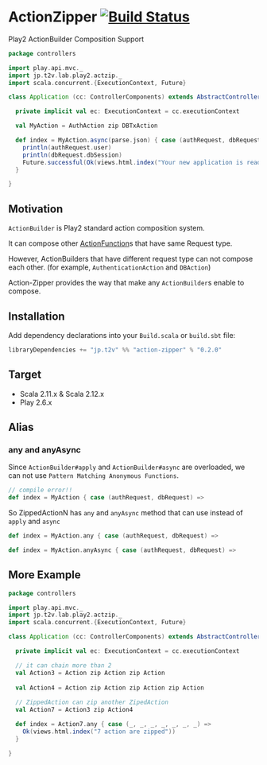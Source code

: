 # ActionZipper [![Build Status](https://travis-ci.org/t2v/action-zipper.svg?branch=feature%2Ftravis)](https://travis-ci.org/t2v/action-zipper)

Play2 ActionBuilder Composition Support

```scala
package controllers

import play.api.mvc._
import jp.t2v.lab.play2.actzip._
import scala.concurrent.{ExecutionContext, Future}

class Application (cc: ControllerComponents) extends AbstractController(cc) {

  private implicit val ec: ExecutionContext = cc.executionContext

  val MyAction = AuthAction zip DBTxAction

  def index = MyAction.async(parse.json) { case (authRequest, dbRequest) =>
    println(authRequest.user)
    println(dbRequest.dbSession)
    Future.successful(Ok(views.html.index("Your new application is ready.")))
  }

}
```

## Motivation

`ActionBuilder` is Play2 standard action composition system. 

It can compose other [ActionFunction](https://www.playframework.com/documentation/2.3.x/ScalaActionsComposition#Different-request-types)s that have same Request type.

However, ActionBuilders that have different request type can not compose each other. (for example, `AuthenticationAction` and `DBAction`)

Action-Zipper provides the way that make any `ActionBuilder`s enable to compose.


## Installation

Add dependency declarations into your `Build.scala` or `build.sbt` file:

```scala
libraryDependencies += "jp.t2v" %% "action-zipper" % "0.2.0"
```

## Target

- Scala 2.11.x & Scala 2.12.x
- Play 2.6.x

## Alias

### any and anyAsync

Since `ActionBuilder#apply` and `ActionBuilder#async` are overloaded, we can not use `Pattern Matching Anonymous Functions`.

```scala
// compile error!!
def index = MyAction { case (authRequest, dbRequest) =>
```

So ZippedActionN has `any` and `anyAsync` method that can use instead of `apply` and `async`

```scala
def index = MyAction.any { case (authRequest, dbRequest) =>
```

```scala
def index = MyAction.anyAsync { case (authRequest, dbRequest) =>
```

## More Example

```scala
package controllers

import play.api.mvc._
import jp.t2v.lab.play2.actzip._
import scala.concurrent.{ExecutionContext, Future}

class Application (cc: ControllerComponents) extends AbstractController(cc) {

  private implicit val ec: ExecutionContext = cc.executionContext

  // it can chain more than 2
  val Action3 = Action zip Action zip Action
  
  val Action4 = Action zip Action zip Action zip Action
  
  // ZippedAction can zip another ZipedAction
  val Action7 = Action3 zip Action4

  def index = Action7.any { case (_, _, _, _, _, _, _) =>
    Ok(views.html.index("7 action are zipped"))
  }

}
```

